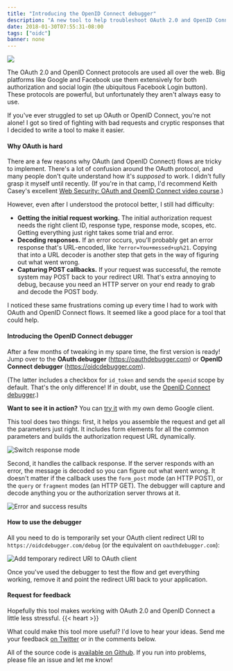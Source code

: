 ```yaml
---
title: "Introducing the OpenID Connect debugger"
description: "A new tool to help troubleshoot OAuth 2.0 and OpenID Connect flows."
date: 2018-01-30T07:55:31-08:00
tags: ["oidc"]
banner: none
---
```


<img src="/img/post/introducing-openid-connect-debugger/oidcdebugger-gear.png" class="headshot">

The OAuth 2.0 and OpenID Connect protocols are used all over the web. Big platforms like Google and Facebook use them extensively for both authorization and social login (the ubiquitous Facebook Login button). These protocols are powerful, but unfortunately they aren't always easy to use.

If you've ever struggled to set up OAuth or OpenID Connect, you're not alone! I got so tired of fighting with bad requests and cryptic responses that I decided to write a tool to make it easier.

<!--more-->

#### Why OAuth is hard

There are a few reasons why OAuth (and OpenID Connect) flows are tricky to implement. There's a lot of confusion around the OAuth protocol, and many people don't quite understand how it's _supposed_ to work. I didn't fully grasp it myself until recently. (If you're in that camp, I'd recommend Keith Casey's excellent [Web Security: OAuth and OpenID Connect video course](https://www.lynda.com/Web-Development-tutorials/Web-Security-OAuth-OpenID-Connect/642498-2.html).)

However, even after I understood the protocol better, I still had difficulty:

* **Getting the initial request working.** The initial authorization request needs the right client ID, response type, response mode, scopes, etc. Getting everything just right takes some trial and error.
* **Decoding responses.** If an error occurs, you'll probably get an error response that's URL-encoded, like `?error=You+messed+up%21`. Copying that into a URL decoder is another step that gets in the way of figuring out what went wrong.
* **Capturing POST callbacks.** If your request was successful, the remote system may POST back to your redirect URI. That's extra annoying to debug, because you need an HTTP server on your end ready to grab and decode the POST body.

I noticed these same frustrations coming up every time I had to work with OAuth and OpenID Connect flows. It seemed like a good place for a tool that could help.


#### Introducing the OpenID Connect debugger

After a few months of tweaking in my spare time, the first version is ready! Jump over to the **OAuth debugger** (https://oauthdebugger.com) or **OpenID Connect debugger** (https://oidcdebugger.com).

(The latter includes a checkbox for `id_token` and sends the `openid` scope by default. That's the only difference! If in doubt, use the [OpenID Connect debugger](https://oidcdebugger.com).)

**Want to see it in action?** You can [try it](https://oidcdebugger.com?authorize_uri_hint=https%3A%2F%2Faccounts.google.com%2Fo%2Foauth2%2Fv2%2Fauth&redirect_uri_hint=https%3A%2F%2Foidcdebugger.com%2Fdebug&client_id_hint=194853530508-urd4bp97kjg9kc2ke7bh28g8e5kkra0h.apps.googleusercontent.com&scope_hint=openid%20profile&state_hint=foobar&response_type_hint=id_token&response_mode_hint=fragment) with my own demo Google client.

This tool does two things: first, it helps you assemble the request and get all the parameters just right. It includes form elements for all the common parameters and builds the authorization request URL dynamically.

![Switch response mode](/img/post/introducing-openid-connect-debugger/switch-response-mode.gif)

Second, it handles the callback response. If the server responds with an error, the message is decoded so you can figure out what went wrong. It doesn't matter if the callback uses the `form_post` mode (an HTTP POST), or the `query` or `fragment` modes (an HTTP GET). The debugger will capture and decode anything you or the authorization server throws at it.

![Error and success results](/img/post/introducing-openid-connect-debugger/error-and-success.gif)


#### How to use the debugger

All you need to do is temporarily set your OAuth client redirect URI to `https://oidcdebugger.com/debug` (or the equivalent on `oauthdebugger.com`):

![Add temporary redirect URI to OAuth client](/img/post/introducing-openid-connect-debugger/temp-redirect-uri.png)

Once you've used the debugger to test the flow and get everything working, remove it and point the redirect URI back to your application.


#### Request for feedback

Hopefully this tool makes working with OAuth 2.0 and OpenID Connect a little less stressful. {{< heart >}}

What could make this tool more useful? I'd love to hear your ideas. Send me your feedback [on Twitter](https://twitter.com/nbarbettini) or in the comments below.

All of the source code is [available on Github](https://github.com/nbarbettini/oidc-debugger). If you run into problems, please file an issue and let me know!
